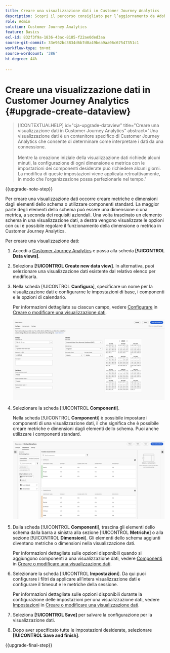 ```yaml
---
title: Creare una visualizzazione dati in Customer Journey Analytics
description: Scopri il percorso consigliato per l’aggiornamento da Adobe Analytics a Customer Journey Analytics
role: Admin
solution: Customer Journey Analytics
feature: Basics
exl-id: 832f3f9a-1836-43ac-8185-f22ae0ded3aa
source-git-commit: 33e962bc3834d6b7d0a49bea9aa06c67547351c1
workflow-type: tm+mt
source-wordcount: '386'
ht-degree: 44%

---
```


# Creare una visualizzazione dati in Customer Journey Analytics {#upgrade-create-dataview}

<!-- markdownlint-disable MD034 -->

>[!CONTEXTUALHELP]
>id="cja-upgrade-dataview"
>title="Creare una visualizzazione dati in Customer Journey Analytics"
>abstract="Una visualizzazione dati è un contenitore specifico di Customer Journey Analytics che consente di determinare come interpretare i dati da una connessione.<br><br>Mentre la creazione iniziale della visualizzazione dati richiede alcuni minuti, la configurazione di ogni dimensione e metrica con le impostazioni dei componenti desiderate può richiedere alcuni giorni. La modifica di queste impostazioni viene applicata retroattivamente, in modo che l’organizzazione possa perfezionarle nel tempo."

<!-- markdownlint-enable MD034 -->

{{upgrade-note-step}}

<!-- Should we single source this instead of duplicate it? The following steps were copied from: /help/data-views/create-dataview.md -->

Per creare una visualizzazione dati occorre creare metriche e dimensioni dagli elementi dello schema o utilizzare componenti standard. La maggior parte degli elementi dello schema può essere una dimensione o una metrica, a seconda dei requisiti aziendali. Una volta trascinato un elemento schema in una visualizzazione dati, a destra vengono visualizzate le opzioni con cui è possibile regolare il funzionamento della dimensione o metrica in Customer Journey Analytics.

Per creare una visualizzazione dati:

1. Accedi a [Customer Journey Analytics](https://analytics.adobe.com) e passa alla scheda **[!UICONTROL Data views]**.

1. Seleziona **[!UICONTROL Create new data view]**. In alternativa, puoi selezionare una visualizzazione dati esistente dal relativo elenco per modificarla.

1. Nella scheda [!UICONTROL **Configura**], specificare un nome per la visualizzazione dati e configurarne le impostazioni di base, i componenti e le opzioni di calendario.

   Per informazioni dettagliate su ciascun campo, vedere [Configurare](/help/data-views/create-dataview.md#configure) in [Creare o modificare una visualizzazione dati](/help/data-views/create-dataview.md).

   ![Configurare una visualizzazione dati](assets/dataview-configure.png)

1. Selezionare la scheda [!UICONTROL **Componenti**].

   Nella scheda [!UICONTROL **Componenti**] è possibile impostare i componenti di una visualizzazione dati, il che significa che è possibile creare metriche e dimensioni dagli elementi dello schema. Puoi anche utilizzare i componenti standard.

   ![Scheda Componenti](assets/dataview-components.png)

1. Dalla scheda [!UICONTROL **Componenti**], trascina gli elementi dello schema dalla barra a sinistra alla sezione [!UICONTROL **Metriche**] o alla sezione [!UICONTROL **Dimensioni**]. Gli elementi dello schema aggiunti diventano metriche o dimensioni nella visualizzazione dati.

   Per informazioni dettagliate sulle opzioni disponibili quando si aggiungono componenti a una visualizzazione dati, vedere [Componenti](/help/data-views/create-dataview.md#components) in [Creare o modificare una visualizzazione dati](/help/data-views/create-dataview.md).

1. Selezionare la scheda [!UICONTROL **Impostazioni**]. Da qui puoi configurare i filtri da applicare all’intera visualizzazione dati e configurare il timeout e le metriche della sessione.

   Per informazioni dettagliate sulle opzioni disponibili durante la configurazione delle impostazioni per una visualizzazione dati, vedere [Impostazioni](/help/data-views/create-dataview.md#settings) in [Creare o modificare una visualizzazione dati](/help/data-views/create-dataview.md).

1. Seleziona **[!UICONTROL Save]** per salvare la configurazione per la visualizzazione dati.

1. Dopo aver specificato tutte le impostazioni desiderate, selezionare **[!UICONTROL Save and finish]**.

{{upgrade-final-step}}
